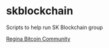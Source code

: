 # skblockchain
Scripts to help run SK Blockchain group

[Regina Bitcoin Community](https://www.facebook.com/groups/1626442527572532/)
